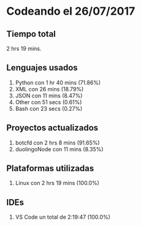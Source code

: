 # Codeando el 26/07/2017

## Tiempo total
2 hrs 19 mins.

## Lenguajes usados
1. Python con 1 hr 40 mins (71.86%)
1. XML con 26 mins (18.79%)
1. JSON con 11 mins (8.47%)
1. Other con 51 secs (0.61%)
1. Bash con 23 secs (0.27%)

## Proyectos actualizados
1. botcfd con 2 hrs 8 mins (91.65%)
1. duolingoNode con 11 mins (8.35%)

## Plataformas utilizadas
1. Linux con 2 hrs 19 mins (100.0%)

## IDEs
1. VS Code un total de 2:19:47 (100.0%)
